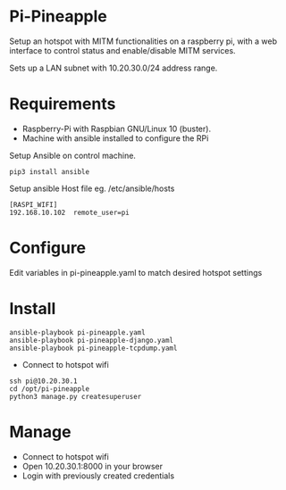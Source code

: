 # Pi-Pineapple
Setup an hotspot with MITM functionalities on a raspberry pi, with a web interface to control status and enable/disable MITM services.

Sets up a LAN subnet with 10.20.30.0/24 address range.

# Requirements
- Raspberry-Pi with Raspbian GNU/Linux 10 (buster).
- Machine with ansible installed to configure the RPi

Setup Ansible on control machine.
```
pip3 install ansible
```
Setup ansible Host file
eg. /etc/ansible/hosts
```
[RASPI_WIFI]
192.168.10.102  remote_user=pi
```
# Configure
Edit variables in pi-pineapple.yaml to match desired hotspot settings

# Install
```
ansible-playbook pi-pineapple.yaml
ansible-playbook pi-pineapple-django.yaml
ansible-playbook pi-pineapple-tcpdump.yaml
```
- Connect to hotspot wifi
```
ssh pi@10.20.30.1
cd /opt/pi-pineapple
python3 manage.py createsuperuser
```

# Manage
- Connect to hotspot wifi
- Open 10.20.30.1:8000 in your browser
- Login with previously created credentials